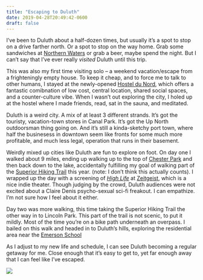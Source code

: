 ```yaml
---
title: "Escaping to Duluth"
date: 2019-04-28T20:49:42-0600
draft: false
---
```


I’ve been to Duluth about a half-dozen times, but usually it’s a spot to stop on a drive farther north. Or a spot to stop on the way home. Grab some sandwiches at [Northern Waters](https://northernwaterssmokehaus.com/) or grab a beer, maybe spend the night. But I can’t say that I’ve ever really _visited_ Duluth until this trip.

This was also my first time visiting solo – a weekend vacation/escape from a frighteningly empty house. To keep it cheap, and to force me to talk to other humans, I stayed at the newly-opened [Hostel du Nord](https://hosteldunord.com/), which offers a fantastic comibnation of low cost, central location, shared social spaces, and a counter-culture vibe. When I wasn’t out exploring the city, I holed up at the hostel where I made friends, read, sat in the sauna, and meditated.

Duluth is a weird city. A mix of at least 3 different strands. It’s got the touristy, vacation-town stores in Canal Park. It’s got the Up North outdoorsman thing going on. And it’s still a kinda-sketchy port town, where half the businesess in downtown seem like fronts for some much more profitable, and much less legal, operation that runs in their basement.

Weirdly mixed up cities like Duluth are fun to explore on foot. On day one I walked about 9 miles, ending up walking up to the top of [Chester Park](http://www.duluthmn.gov/parks/parks-listing/chester-park/) and then back down to the lake, accidentally fulfilling my goal of walking part of the [Superior Hiking Trail](https://superiorhiking.org/) this year. (note: I don’t think this actually counts). I wrapped up the day with a screening of [_High Life_](https://www.imdb.com/title/tt4827558/) at [Zeitgeist](https://zeitgeistarts.com/), which is a nice indie theater. Though judging by the crowd, Duluth audiences were not excited about a Claire Denis psycho-sexual sci-fi freakout. I can empathize. I’m not sure how I feel about it either.

Day two was more walking, this time taking the Superior Hiking Trail the other way in to Lincoln Park. This part of the trail is not scenic, to put it mildly. Most of the time you’re on a bike path underneath an overpass. I bailed on this walk and headed in to Duluth’s hills, exploring the residential area near the [Emerson School](https://reflections.mndigital.org/catalog/nemhc:3536?pn=false#/image/0)

As I adjust to my new life and schedule, I can see Duluth becoming a regular getaway for me. Close enough that it’s easy to get to, yet far enough away that I can feel like I’ve escaped.

![](/images/2019/8f13d56320.jpg)

